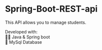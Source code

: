 # Spring-Boot-REST-api

This API allows you to manage students.

Developed with:<br/>
👨‍💻  Java & Spring boot <br/>
💾  MySql Database <br/>
